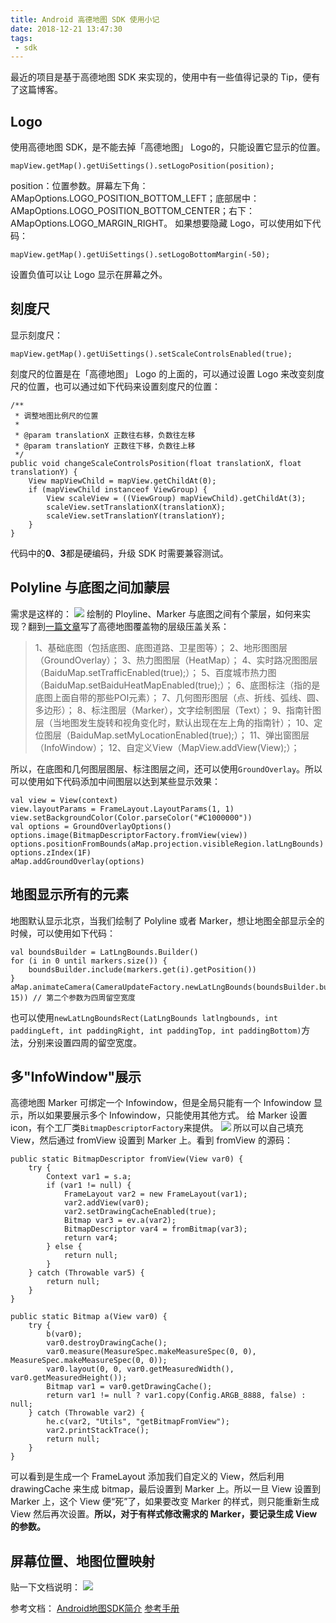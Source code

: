 ```yaml
---
title: Android 高德地图 SDK 使用小记
date: 2018-12-21 13:47:30
tags:
 - sdk
---
```

最近的项目是基于高德地图 SDK 来实现的，使用中有一些值得记录的 Tip，便有了这篇博客。

## Logo
使用高德地图 SDK，是不能去掉「高德地图」 Logo的，只能设置它显示的位置。
```
mapView.getMap().getUiSettings().setLogoPosition(position);
```
position：位置参数。屏幕左下角：AMapOptions.LOGO_POSITION_BOTTOM_LEFT；底部居中：AMapOptions.LOGO_POSITION_BOTTOM_CENTER；右下：AMapOptions.LOGO_MARGIN_RIGHT。
如果想要隐藏 Logo，可以使用如下代码：
```
mapView.getMap().getUiSettings().setLogoBottomMargin(-50);
```
设置负值可以让 Logo 显示在屏幕之外。

<!-- more -->

## 刻度尺
显示刻度尺：
```
mapView.getMap().getUiSettings().setScaleControlsEnabled(true);
```
刻度尺的位置是在「高德地图」 Logo 的上面的，可以通过设置 Logo 来改变刻度尺的位置，也可以通过如下代码来设置刻度尺的位置：
```
/**
 * 调整地图比例尺的位置
 *
 * @param translationX 正数往右移，负数往左移
 * @param translationY 正数往下移，负数往上移
 */
public void changeScaleControlsPosition(float translationX, float translationY) {
    View mapViewChild = mapView.getChildAt(0);
    if (mapViewChild instanceof ViewGroup) {
        View scaleView = ((ViewGroup) mapViewChild).getChildAt(3);
        scaleView.setTranslationX(translationX);
        scaleView.setTranslationY(translationY);
    }
}
```
代码中的**0**、**3**都是硬编码，升级 SDK 时需要兼容测试。

## Polyline 与底图之间加蒙层
需求是这样的：
![](https://note.youdao.com/yws/res/9061/WEBRESOURCE4df80ad1894fb1551e973e9ec163a6df)
绘制的 Ployline、Marker 与底图之间有个蒙层，如何来实现？翻到[一篇文章](https://www.jianshu.com/p/4c851ddc78a3?tdsourcetag=s_pctim_aiomsg)写了高德地图覆盖物的层级压盖关系：
> 1、基础底图（包括底图、底图道路、卫星图等）；
2、地形图图层（GroundOverlay）；
3、热力图图层（HeatMap）；
4、实时路况图图层（BaiduMap.setTrafficEnabled(true);）；
5、百度城市热力图（BaiduMap.setBaiduHeatMapEnabled(true);）；
6、底图标注（指的是底图上面自带的那些POI元素）；
7、几何图形图层（点、折线、弧线、圆、多边形）；
8、标注图层（Marker），文字绘制图层（Text）；
9、指南针图层（当地图发生旋转和视角变化时，默认出现在左上角的指南针）；
10、定位图层（BaiduMap.setMyLocationEnabled(true);）；
11、弹出窗图层（InfoWindow）；
12、自定义View（MapView.addView(View);）；

所以，在底图和几何图层图层、标注图层之间，还可以使用``GroundOverlay``。所以可以使用如下代码添加中间图层以达到某些显示效果：
```
val view = View(context)
view.layoutParams = FrameLayout.LayoutParams(1, 1)
view.setBackgroundColor(Color.parseColor("#C1000000"))
val options = GroundOverlayOptions()
options.image(BitmapDescriptorFactory.fromView(view))
options.positionFromBounds(aMap.projection.visibleRegion.latLngBounds)
options.zIndex(1F)
aMap.addGroundOverlay(options)
```

## 地图显示所有的元素
地图默认显示北京，当我们绘制了 Polyline 或者 Marker，想让地图全部显示全的时候，可以使用如下代码：
```
val boundsBuilder = LatLngBounds.Builder()
for (i in 0 until markers.size()) {
    boundsBuilder.include(markers.get(i).getPosition())
}
aMap.animateCamera(CameraUpdateFactory.newLatLngBounds(boundsBuilder.build(), 15)) // 第二个参数为四周留空宽度
```
也可以使用``newLatLngBoundsRect(LatLngBounds latlngbounds, int paddingLeft, int paddingRight, int paddingTop, int paddingBottom)``方法，分别来设置四周的留空宽度。

## 多"InfoWindow"展示
高德地图 Marker 可绑定一个 Infowindow，但是全局只能有一个 Infowindow 显示，所以如果要展示多个 Infowindow，只能使用其他方式。
给 Marker 设置 icon，有个工厂类``BitmapDescriptorFactory``来提供。
![](https://note.youdao.com/yws/res/9063/WEBRESOURCE5ae13910d47b6e9cd35c3b53b3875f62)
所以可以自己填充 View，然后通过 fromView 设置到 Marker 上。看到 fromView 的源码：
```
public static BitmapDescriptor fromView(View var0) {
    try {
        Context var1 = s.a;
        if (var1 != null) {
            FrameLayout var2 = new FrameLayout(var1);
            var2.addView(var0);
            var2.setDrawingCacheEnabled(true);
            Bitmap var3 = ev.a(var2);
            BitmapDescriptor var4 = fromBitmap(var3);
            return var4;
        } else {
            return null;
        }
    } catch (Throwable var5) {
        return null;
    }
}

public static Bitmap a(View var0) {
    try {
        b(var0);
        var0.destroyDrawingCache();
        var0.measure(MeasureSpec.makeMeasureSpec(0, 0), MeasureSpec.makeMeasureSpec(0, 0));
        var0.layout(0, 0, var0.getMeasuredWidth(), var0.getMeasuredHeight());
        Bitmap var1 = var0.getDrawingCache();
        return var1 != null ? var1.copy(Config.ARGB_8888, false) : null;
    } catch (Throwable var2) {
        he.c(var2, "Utils", "getBitmapFromView");
        var2.printStackTrace();
        return null;
    }
}
```
可以看到是生成一个 FrameLayout 添加我们自定义的 View，然后利用 drawingCache 来生成 bitmap，最后设置到 Marker 上。所以一旦 View 设置到 Marker 上，这个 View 便“死”了，如果要改变 Marker 的样式，则只能重新生成 View 然后再次设置。**所以，对于有样式修改需求的 Marker，要记录生成 View 的参数。**

## 屏幕位置、地图位置映射
贴一下文档说明：
![](https://note.youdao.com/yws/res/9065/WEBRESOURCEf82dcfb0764d2de038bc8a0ecddf7829)

参考文档：
[Android地图SDK简介](https://lbs.amap.com/api/android-sdk/summary)
[参考手册](http://a.amap.com/lbs/static/unzip/Android_Map_Doc/index.html)